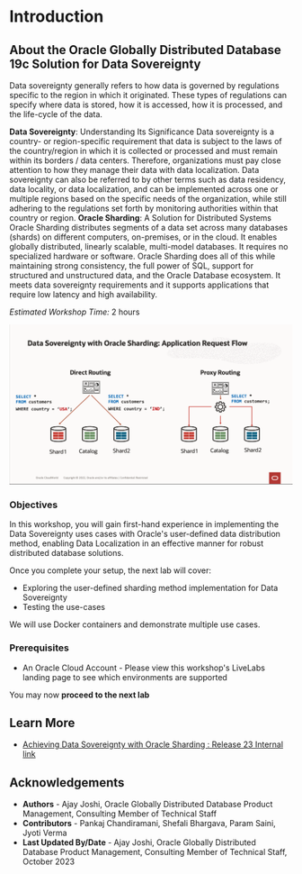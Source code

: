 # Introduction

## About the Oracle Globally Distributed Database 19c Solution for Data Sovereignty

Data sovereignty generally refers to how data is governed by regulations specific to the region in which it originated. These types of regulations can specify where data is stored, how it is accessed, how it is processed, and the life-cycle of the data.

**Data Sovereignty**: Understanding Its Significance
Data sovereignty is a country- or region-specific requirement that data is subject to the laws of the country/region in which it is collected or processed and must remain within its borders / data centers. Therefore, organizations must pay close attention to how they manage their data with data localization.
Data sovereignty can also be referred to by other terms such as data residency, data locality, or data localization, and can be implemented across one or multiple regions based on the specific needs of the organization, while still adhering to the regulations set forth by monitoring authorities within that country or region.
**Oracle Sharding**: A Solution for Distributed Systems
Oracle Sharding distributes segments of a data set across many databases (shards) on different computers, on-premises, or in the cloud. It enables globally distributed, linearly scalable, multi-model databases. It requires no specialized hardware or software.
Oracle Sharding does all of this while maintaining strong consistency, the full power of SQL, support for structured and unstructured data, and the Oracle Database ecosystem. It meets data sovereignty requirements and it supports applications that require low latency and high availability.

*Estimated Workshop Time:*  2 hours

![Data Sovereignty with Oracle Sharding introduction](images/uds_intro_request_flow.png " ")

### Objectives

In this workshop, you will gain first-hand experience in implementing the Data Sovereignty uses cases with Oracle's user-defined data distribution method, enabling Data Localization in an effective manner for robust distributed database solutions.

Once you complete your setup, the next lab will cover:

- Exploring the user-defined sharding method implementation for Data Sovereignty
- Testing the use-cases

We will use Docker containers and demonstrate multiple use cases.

### Prerequisites

- An Oracle Cloud Account - Please view this workshop's LiveLabs landing page to see which environments are supported

You may now **proceed to the next lab**

## Learn More

- [Achieving Data Sovereignty with Oracle Sharding : Release 23 Internal link](https://docs.oracle.com/en/database/oracle/oracle-database/21/shard/achieving-data-sovereignty-oracle-sharding1.html#GUID-4AA1D64A-F89B-462A-BA4E-F04038665999)


## Acknowledgements

* **Authors** - Ajay Joshi, Oracle Globally Distributed Database Product Management, Consulting Member of Technical Staff
* **Contributors** - Pankaj Chandiramani, Shefali Bhargava, Param Saini, Jyoti Verma
* **Last Updated By/Date** - Ajay Joshi, Oracle Globally Distributed Database Product Management, Consulting Member of Technical Staff, October 2023
